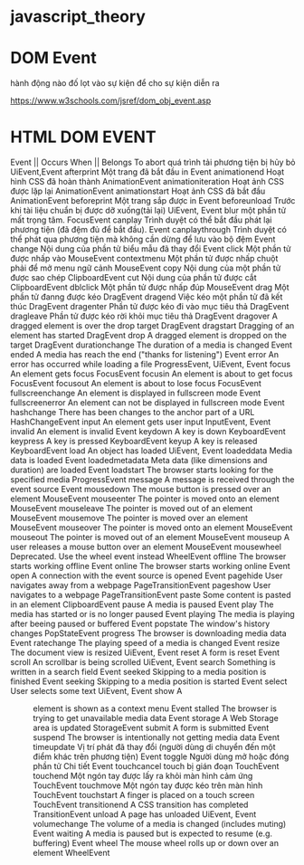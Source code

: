# javascript_theory

# DOM Event

hành động nào đố lọt vào sự kiện để cho sự kiện diễn ra 

https://www.w3schools.com/jsref/dom_obj_event.asp

# HTML DOM EVENT
Event                 || Occurs When	                                                      || Belongs To
abort                  quá trình tải phương tiện bị hủy bỏ	                                   UiEvent,Event
afterprint	           Một trang đã bắt đầu in	                                               Event
animationend	         Hoạt hình CSS đã hoàn thành	                                           AnimationEvent
animationiteration	   Hoạt ảnh CSS được lặp lại	                                             AnimationEvent
animationstart	       Hoạt ảnh CSS đã bắt đầu                                                 AnimationEvent
beforeprint	           Một trang sắp được in                                                   Event
beforeunload	         Trước khi tài liệu chuẩn bị được dỡ xuống(tải lại)	                     UiEvent, Event
blur	                 một phần tử mất trọng tâm.                                              FocusEvent
canplay	               Trình duyệt có thể bắt đầu phát lại phương tiện (đã đệm đủ để bắt đầu). Event
canplaythrough	       Trình duyệt có thể phát qua phương tiện mà không cần dừng để lưu vào bộ đệm	 Event
change	               Nội dung của phần tử biểu mẫu đã thay đổi	                             Event
click	                 Một phần tử được nhấp vào	                                             MouseEvent
contextmenu	           Một phần tử được nhấp chuột phải để mở menu ngữ cảnh	                   MouseEvent
copy	                 Nội dung của một phần tử được sao chép	                                 ClipboardEvent
cut	                   Nội dung của phần tử được cắt                                         	 ClipboardEvent
dblclick	             Một phần tử được nhấp đúp	                                             MouseEvent
drag	                 Một phần tử đanng được kéo	                                             DragEvent
dragend	               Việc kéo một phần tử đã kết thúc	                                       DragEvent
dragenter	             Phần tử được kéo đi vào mục tiêu thả	                                   DragEvent
dragleave	             Phần tử được kéo rời khỏi mục tiêu thả	                                 DragEvent
dragover	             A dragged element is over the drop target	                             DragEvent
dragstart	             Dragging of an element has started	                                     DragEvent
drop	                 A dragged element is dropped on the target	                             DragEvent
durationchange	       The duration of a media is changed	                                     Event
ended	                 A media has reach the end ("thanks for listening")	                     Event
error	                 An error has occurred while loading a file	                             ProgressEvent, UiEvent, Event
focus	                 An element gets focus	                                                 FocusEvent
focusin	               An element is about to get focus	                                       FocusEvent
focusout	             An element is about to lose focus	                                     FocusEvent
fullscreenchange	     An element is displayed in fullscreen mode	                             Event
fullscreenerror	       An element can not be displayed in fullscreen mode	                     Event
hashchange	           There has been changes to the anchor part of a URL	                     HashChangeEvent
input	                 An element gets user input	                                             InputEvent, Event
invalid	               An element is invalid	                                                 Event
keydown	               A key is down	                                                         KeyboardEvent
keypress	             A key is pressed	                                                       KeyboardEvent
keyup	                 A key is released	                                                     KeyboardEvent
load	                 An object has loaded	                                                   UiEvent, Event
loadeddata	           Media data is loaded	                                                   Event
loadedmetadata	       Meta data (like dimensions and duration) are loaded	                   Event
loadstart	             The browser starts looking for the specified media	                     ProgressEvent
message	               A message is received through the event source	                         Event
mousedown            	The mouse button is pressed over an element	                             MouseEvent
mouseenter	           The pointer is moved onto an element	                                   MouseEvent
mouseleave	           The pointer is moved out of an element	                                 MouseEvent
mousemove	             The pointer is moved over an element	                                   MouseEvent
mouseover	             The pointer is moved onto an element	                                   MouseEvent
mouseout	             The pointer is moved out of an element	                                 MouseEvent
mouseup	               A user releases a mouse button over an element	                         MouseEvent
mousewheel	           Deprecated. Use the wheel event instead	                               WheelEvent
offline	               The browser starts working offline	                                     Event
online	               The browser starts working online	                                     Event
open	                 A connection with the event source is opened	                           Event
pagehide	             User navigates away from a webpage	                                     PageTransitionEvent
pageshow	             User navigates to a webpage	                                           PageTransitionEvent
paste	                 Some content is pasted in an element	                                   ClipboardEvent
pause	                 A media is paused	                                                     Event
play	                 The media has started or is no longer paused	                           Event
playing	               The media is playing after beeing paused or buffered	                   Event
popstate	             The window's history changes	                                           PopStateEvent
progress	             The browser is downloading media data	                                 Event
ratechange	           The playing speed of a media is changed	                               Event
resize	               The document view is resized	                                           UiEvent, Event
reset	                 A form is reset	                                                       Event
scroll	               An scrollbar is being scrolled	                                         UiEvent, Event
search	               Something is written in a search field	                                 Event
seeked	               Skipping to a media position is finished	                               Event
seeking	               Skipping to a media position is started	                               Event
select	               User selects some text	                                                  UiEvent, Event
show	                 A <menu> element is shown as a context menu	                             Event
stalled	               The browser is trying to get unavailable media data	                   Event
storage	               A Web Storage area is updated	                                         StorageEvent
submit	               A form is submitted	                                                         Event
suspend	               The browser is intentionally not getting media data	                            Event
timeupdate	           Vị trí phát đã thay đổi (người dùng di chuyển đến một điểm khác trên phương tiện)	Event
toggle	               Người dùng mở hoặc đóng phần tử Chi tiết                                    	Event
touchcancel	           touch bị gián đoạn	                                                            TouchEvent
touchend	             Một ngón tay được lấy ra khỏi màn hình cảm ứng	                                            TouchEvent
touchmove	             Một ngón tay được kéo trên màn hình	                                              TouchEvent
touchstart	           A finger is placed on a touch screen                                               	TouchEvent
transitionend	         A CSS transition has completed	                                                      TransitionEvent
unload	               A page has unloaded	                                                                 UiEvent, Event
volumechange	         The volume of a media is changed (includes muting)                                    Event
waiting	               A media is paused but is expected to resume (e.g. buffering)	                         Event
wheel	                 The mouse wheel rolls up or down over an element	                                     WheelEvent
